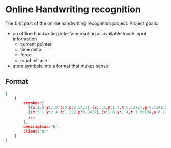 # Online Handwriting recognition

The first part of the online handwriting recognition project.
Project goals:

- an offline handwriting interface reading all available touch input information
    - current pointer
    - time delta
    - force
    - touch ellipse
- store symbols into a format that makes sense

Format
------

```json
[
    {
        strokes:[
          [{x:1.0,y:1.0,t:0,p:0.5427},{x:1.2,y:1.4,t:0.13124,p:0.12412},...],
          [{x:3.1,y:2.4,t:1.232,p:0.2427},{x:1.6,y:1.4,t:1.33124,p:0.12412},...],
          ...
        ],
        description:"6",
        client:"QT"
    }
]
```